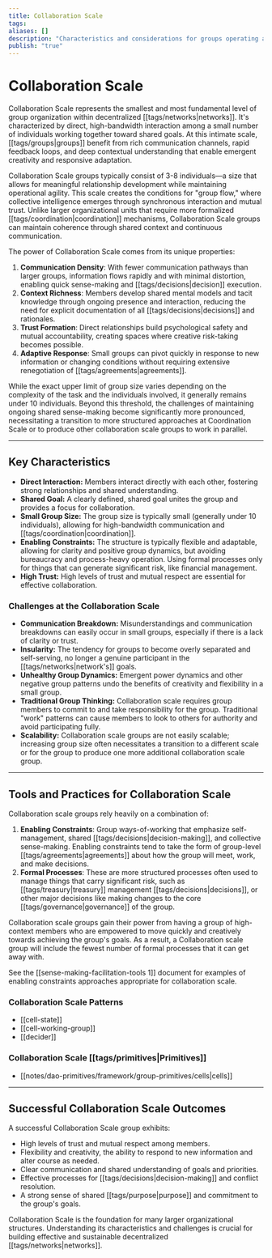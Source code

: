 ```yaml
---
title: Collaboration Scale
tags: 
aliases: []
description: "Characteristics and considerations for groups operating at the Collaboration Scale."
publish: "true"
---
```

# Collaboration Scale


Collaboration Scale represents the smallest and most fundamental level of group organization within decentralized [[tags/networks|networks]]. It's characterized by direct, high-bandwidth interaction among a small number of individuals working together toward shared goals. At this intimate scale, [[tags/groups|groups]] benefit from rich communication channels, rapid feedback loops, and deep contextual understanding that enable emergent creativity and responsive adaptation.

Collaboration Scale groups typically consist of 3-8 individuals—a size that allows for meaningful relationship development while maintaining operational agility. This scale creates the conditions for "group flow," where collective intelligence emerges through synchronous interaction and mutual trust. Unlike larger organizational units that require more formalized [[tags/coordination|coordination]] mechanisms, Collaboration Scale groups can maintain coherence through shared context and continuous communication.

The power of Collaboration Scale comes from its unique properties:

1. **Communication Density**: With fewer communication pathways than larger groups, information flows rapidly and with minimal distortion, enabling quick sense-making and [[tags/decisions|decision]] execution.
2. **Context Richness**: Members develop shared mental models and tacit knowledge through ongoing presence and interaction, reducing the need for explicit documentation of all [[tags/decisions|decisions]] and rationales.
3. **Trust Formation**: Direct relationships build psychological safety and mutual accountability, creating spaces where creative risk-taking becomes possible.
4. **Adaptive Response**: Small groups can pivot quickly in response to new information or changing conditions without requiring extensive renegotiation of [[tags/agreements|agreements]].

While the exact upper limit of group size varies depending on the complexity of the task and the individuals involved, it generally remains under 10 individuals. Beyond this threshold, the challenges of maintaining ongoing shared sense-making become significantly more pronounced, necessitating a transition to more structured approaches at Coordination Scale or to produce other collaboration scale groups to work in parallel.

---

## Key Characteristics

- **Direct Interaction:** Members interact directly with each other, fostering strong relationships and shared understanding.
- **Shared Goal:** A clearly defined, shared goal unites the group and provides a focus for collaboration.
- **Small Group Size:** The group size is typically small (generally under 10 individuals), allowing for high-bandwidth communication and [[tags/coordination|coordination]].
- **Enabling Constraints:** The structure is typically flexible and adaptable, allowing for clarity and positive group dynamics, but avoiding bureaucracy and process-heavy operation. Using formal processes only for things that can generate significant risk, like financial management.
- **High Trust:** High levels of trust and mutual respect are essential for effective collaboration.

### Challenges at the Collaboration Scale

- **Communication Breakdown:** Misunderstandings and communication breakdowns can easily occur in small groups, especially if there is a lack of clarity or trust.
- **Insularity:** The tendency for groups to become overly separated and self-serving, no longer a genuine participant in the [[tags/networks|network's]] goals.
- **Unhealthy Group Dynamics:** Emergent power dynamics and other negative group patterns undo the benefits of creativity and flexibility in a small group.
- **Traditional Group Thinking:** Collaboration scale requires group members to commit to and take responsibility for the group. Traditional "work" patterns can cause members to look to others for authority and avoid participating fully.
- **Scalability:** Collaboration scale groups are not easily scalable; increasing group size often necessitates a transition to a different scale or for the group to produce one more additional collaboration scale group.

---

## Tools and Practices for Collaboration Scale

Collaboration scale groups rely heavily on a combination of:

1. **Enabling Constraints**: Group ways-of-working that emphasize self-management, shared [[tags/decisions|decision-making]], and collective sense-making. Enabling constraints tend to take the form of group-level [[tags/agreements|agreements]] about how the group will meet, work, and make decisions.
2. **Formal Processes**: These are more structured processes often used to manage things that carry significant risk, such as [[tags/treasury|treasury]] management [[tags/decisions|decisions]], or other major decisions like making changes to the core [[tags/governance|governance]] of the group.

Collaboration scale groups gain their power from having a group of high-context members who are empowered to move quickly and creatively towards achieving the group's goals. As a result, a Collaboration scale group will include the fewest number of formal processes that it can get away with.

See the [[sense-making-facilitation-tools 1]] document for examples of enabling constraints approaches appropriate for collaboration scale.

### Collaboration Scale Patterns

- [[cell-state]] 
- [[cell-working-group]] 
- [[decider]]

### Collaboration Scale [[tags/primitives|Primitives]]

- [[notes/dao-primitives/framework/group-primitives/cells|cells]]

---

## Successful Collaboration Scale Outcomes

A successful Collaboration Scale group exhibits:

- High levels of trust and mutual respect among members.
- Flexibility and creativity, the ability to respond to new information and alter course as needed.
- Clear communication and shared understanding of goals and priorities.
- Effective processes for [[tags/decisions|decision-making]] and conflict resolution.
- A strong sense of shared [[tags/purpose|purpose]] and commitment to the group's goals.

Collaboration Scale is the foundation for many larger organizational structures. Understanding its characteristics and challenges is crucial for building effective and sustainable decentralized [[tags/networks|networks]].